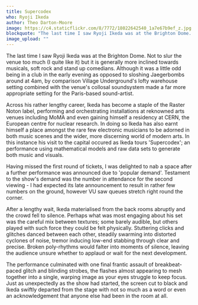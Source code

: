 ```yaml
---
title: Supercodex
who: Ryoji Ikeda
author: Theo Darton-Moore
image: https://c4.staticflickr.com/8/7772/18022642540_1a7e67b9ef_z.jpg
blockquote: "The last time I saw Ryoji Ikeda was at the Brighton Dome. Not to slur the venue too much (I quite like it) but it is generally more inclined towards musicals, soft rock and stand up comedians. Although it was a little odd being in a club in the early evening as opposed to sloshing Jaegerbombs around at 4am, by comparison Village Underground's lofty warehouse setting combined with the venue's collosal soundsystem made a far more appropriate setting for the Paris-based sound-artist."
image_upload: ""
---
```


The last time I saw Ryoji Ikeda was at the Brighton Dome. Not to slur the venue too much (I quite like it) but it is generally more inclined towards musicals, soft rock and stand up comedians. Although it was a little odd being in a club in the early evening as opposed to sloshing Jaegerbombs around at 4am, by comparison Village Underground's lofty warehouse setting combined with the venue's collosal soundsystem made a far more appropriate setting for the Paris-based sound-artist.

Across his rather lengthy career, Ikeda has become a staple of the Raster Noton label, performing and orchestrating installations at reknowned arts venues including MoMA and even gaining himself a residency at CERN, the European centre for nuclear research. In doing so Ikeda has also earnt himself a place amongst the rare few electronic musicians to be adorned in both music scenes and the wider, more discerning world of modern arts. In this instance his visit to the capital occured as Ikeda tours 'Supercodex'; an performance using mathematical models and raw data sets to generate both music and visuals.

Having missed the first round of tickets, I was delighted to nab a space after a further performance was announced due to 'popular demand'. Testament to the show's demand was the number in attendance for the second viewing - I had expected its late announcement to result in rather few numbers on the ground, however VU saw queues stretch right round the corner.

After a lengthy wait, Ikeda materialised from the back rooms abruptly and the crowd fell to silence. Perhaps what was most engaging about his set was the careful mix between textures; some barely audible, but others played with such force they could be felt physically. Stuttering clicks and glitches danced between each other, steadily swarming into distorted cyclones of noise, tremor inducing low-end stabbing through clear and precise. Broken poly-rhythms would falter into moments of silence, leaving the audience unsure whether to applaud or wait for the next development.

The performance culminated with one final frantic assault of breakbeat-paced glitch and blinding strobes, the flashes almost appearing to mesh together into a single, warping image as your eyes struggle to keep focus. Just as unexpectedly as the show had started, the screen cut to black and Ikeda swiftly departed from the stage with not so much as a word or even an acknowledgement that anyone else had been in the room at all.